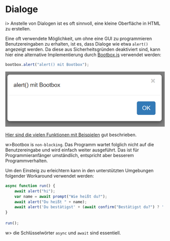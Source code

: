 # Dialoge

i> Anstelle von Dialogen ist es oft sinnvoll, eine kleine Oberfläche in HTML zu erstellen. 

Eine oft verwendete Möglichkeit, um ohne eine GUI zu programmieren Benutzereingaben zu erhalten, ist es, dass Dialoge wie etwa `alert()` angezeigt werden. Da diese aus Sicherheitsgründen deaktiviert sind, kann hier eine alternative Implementierung durch [Bootbox.js](http://bootboxjs.com/) verwendet werden:

```js
bootbox.alert("alert() mit Bootbox");
```

![bootbox](img/bootbox.png)

[Hier sind die vielen Funktionen mit Beispielen](http://bootboxjs.com/examples.html) gut beschrieben.

w>Bootbox is `non-blocking`. Das Programm wartet folglich nicht auf die Benutzereingabe und wird einfach weiter ausgeführt. Das ist für Programmieranfänger umständlich, entspricht aber besserem Programmverhalten. 

Um den Einsteig zu erleichtern kann in den unterstützten Umgebungen folgender Workaround verwendet werden:

```javascript
async function run() {
	await alert("hi");
	var name = await prompt("Wie heißt du?");
	await alert("Du heißt " + name);
	await alert('Du bestätigst' + (await confirm("Bestätigst du?") ? '.' : ' nicht.'));
}

run();
```

w> die Schlüsselwörter `async` und `await` sind essentiell.